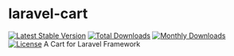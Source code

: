 # laravel-cart
[![Latest Stable Version](http://poser.pugx.org/mohammadv184/laravel-cart/v)](https://packagist.org/packages/mohammadv184/laravel-cart) 
[![Total Downloads](http://poser.pugx.org/mohammadv184/laravel-cart/downloads)](https://packagist.org/packages/mohammadv184/laravel-cart) 
[![Monthly Downloads](http://poser.pugx.org/mohammadv184/laravel-cart/d/monthly)](https://packagist.org/packages/mohammadv184/laravel-cart)
[![License](http://poser.pugx.org/mohammadv184/laravel-cart/license)](https://packagist.org/packages/mohammadv184/laravel-cart)
A Cart for Laravel Framework
